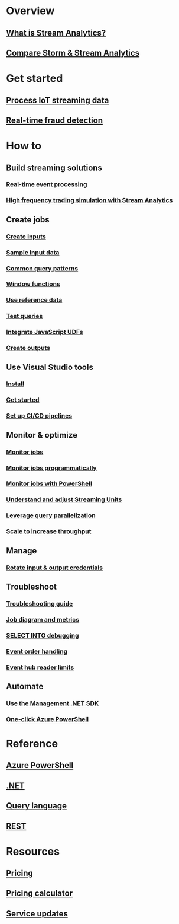 # Overview
## [What is Stream Analytics?](stream-analytics-introduction.md)
## [Compare Storm & Stream Analytics](stream-analytics-comparison-storm.md)

# Get started
## [Process IoT streaming data](stream-analytics-get-started-with-azure-stream-analytics-to-process-data-from-iot-devices.md)
## [Real-time fraud detection](stream-analytics-real-time-fraud-detection.md)
<!-- Not Available ## [Analyze data with Power BI](stream-analytics-power-bi-dashboard.md) -->

# How to

## Build streaming solutions
<!-- Not Available ### [Social media](stream-analytics-twitter-sentiment-analysis-trends.md) -->
<!-- Not Available ### [Real-time scoring with Machine Learning](stream-analytics-machine-learning-integration-tutorial.md) -->
### [Real-time event processing](stream-analytics-real-time-event-processing-reference-architecture.md)
<!-- Not Available ### [Stream Analytics on IoT Edge (preview)](stream-analytics-edge.md) -->
<!-- Not Available ### [Anomaly detection in Azure usage guide (preview)](stream-analytics-machine-learning-anomaly-detection.md)-->
### [High frequency trading simulation with Stream Analytics](stream-analytics-high-frequency-trading.md)

## Create jobs
### [Create inputs](stream-analytics-define-inputs.md)
### [Sample input data](stream-analytics-sample-data-input.md)
### [Common query patterns](stream-analytics-stream-analytics-query-patterns.md)
### [Window functions](stream-analytics-window-functions.md)

### [Use reference data](stream-analytics-use-reference-data.md)
### [Test queries](stream-analytics-test-query.md)
### [Integrate JavaScript UDFs](stream-analytics-javascript-user-defined-functions.md)
<!-- Not Available ### [Integrate JavaScript UDAs](stream-analytics-javascript-user-defined-aggregates.md) -->
<!-- Not Available ### [Integrate REST API & Machine Learning](stream-analytics-how-to-configure-azure-machine-learning-endpoints-in-stream-analytics.md) -->
### [Create outputs](stream-analytics-define-outputs.md)
<!-- Not Available ### [Output to Data Lake Store](stream-analytics-data-lake-output.md) -->
<!-- Not Available ### [Output to Cosmos DB](stream-analytics-documentdb-output.md) -->

## Use Visual Studio tools
### [Install](stream-analytics-tools-for-visual-studio-install.md)
### [Get started](stream-analytics-tools-for-visual-studio.md)
### [Set up CI/CD pipelines](stream-analytics-tools-for-visual-studio-cicd.md)

## Monitor & optimize
<!-- Not Available ### [Add alerts](stream-analytics-set-up-alerts.md) -->
### [Monitor jobs](stream-analytics-monitoring.md)
### [Monitor jobs programmatically](stream-analytics-monitor-jobs.md)
### [Monitor jobs with PowerShell](stream-analytics-monitor-and-manage-jobs-use-powershell.md)
### [Understand and adjust Streaming Units](stream-analytics-streaming-unit-consumption.md)
### [Leverage query parallelization](stream-analytics-parallelization.md)
### [Scale to increase throughput](stream-analytics-scale-jobs.md)
<!-- Not Available ### [Scale for Machine Learning functions](stream-analytics-scale-with-machine-learning-functions.md) -->
<!-- ms.date: 12/11/2017 -->
## Manage
### [Rotate input & output credentials](stream-analytics-login-credentials-inputs-outputs.md)
<!-- Not Available ### [Job reliability during updates](stream-analytics-job-reliability.md) -->

## Troubleshoot
### [Troubleshooting guide](stream-analytics-troubleshooting-guide.md)
<!-- Not Available ### [Resource health blade](stream-analytics-resource-health.md) -->
### [Job diagram and metrics](stream-analytics-job-diagram-with-metrics.md)
### [SELECT INTO debugging](stream-analytics-select-into.md)
### [Event order handling](stream-analytics-out-of-order-and-late-events.md)
### [Event hub reader limits](stream-analytics-event-hub-consumer-groups.md)
<!-- Not Available ### [Diagnostics logs](stream-analytics-job-diagnostic-logs.md) -->

## Automate
### [Use the Management .NET SDK](stream-analytics-dotnet-management-sdk.md)
### [One-click Azure PowerShell](https://github.com/Azure/azure-stream-analytics/tree/master/Samples/ASAOneClick)

# Reference
## [Azure PowerShell](https://docs.microsoft.com/powershell/module/azurerm.streamanalytics)
## [.NET](https://docs.microsoft.com/dotnet/api/microsoft.azure.management.streamanalytics)
## [Query language](https://msdn.microsoft.com/library/azure/dn834998)
## [REST](https://docs.microsoft.com/rest/api/streamanalytics)

# Resources
<!-- Not Available ## [Azure Roadmap](https://azure.microsoft.com/roadmap/) -->
<!-- Not Available ## [Blog](http://blogs.msdn.com/b/streamanalytics/) -->
<!-- Not Available ## [Feedback forum](http://feedback.azure.com/forums/270577-azure-stream-analytics) -->
<!-- Not Available ## [Forum](https://social.msdn.microsoft.com/Forums/home?forum=AzureStreamAnalytics) -->
## [Pricing](https://www.azure.cn/pricing/details/stream-analytics/)
## [Pricing calculator](https://www.azure.cn/pricing/calculator/)
<!-- Not Available ## [Release notes](stream-analytics-release-notes.md)  -->
## [Service updates](https://www.azure.cn/what-is-new/)
<!-- Not Available ## [Stack Overflow](http://stackoverflow.com/questions/tagged/azure-stream-analytics)-->
<!-- Not Available ## [Videos](https://azure.microsoft.com/documentation/videos/index/?services=stream-analytics) -->

<!--Update_Description: update link-->